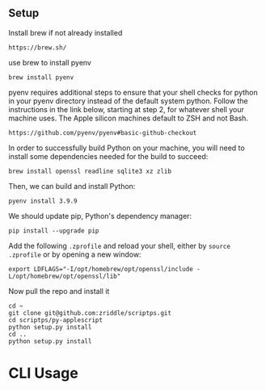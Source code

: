 
## Setup

Install brew if not already installed

`https://brew.sh/`

use brew to install pyenv

`brew install pyenv`

pyenv requires additional steps to ensure that your shell checks for python in your pyenv directory instead of the default system python. Follow the instructions in the link below, starting at step 2, for whatever shell your machine uses. The Apple silicon machines default to ZSH and not Bash.

`https://github.com/pyenv/pyenv#basic-github-checkout`

In order to successfully build Python on your machine, you will need to install some dependencies needed for the build to succeed:

`brew install openssl readline sqlite3 xz zlib`

Then, we can build and install Python:

`pyenv install 3.9.9`

We should update pip, Python's dependency manager:

`pip install --upgrade pip`

Add the following `.zprofile` and reload your shell, either by `source .zprofile` or by opening a new window:

`export LDFLAGS="-I/opt/homebrew/opt/openssl/include -L/opt/homebrew/opt/openssl/lib"`

Now pull the repo and install it
```
cd ~
git clone git@github.com:zriddle/scriptps.git
cd scriptps/py-applescript
python setup.py install
cd ..
python setup.py install
```

# CLI Usage
